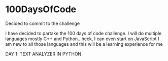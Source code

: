# 100DaysOfCode
Decided to commit to the challenge

I have decided to partake the 100 days of code challenge. 
I will do multiple languages mostly C++ and Python...heck, I can even start on JavaScript
I am new to all those languages and this will be a learning experience for me


DAY 1: TEXT ANALYZER IN PYTHON